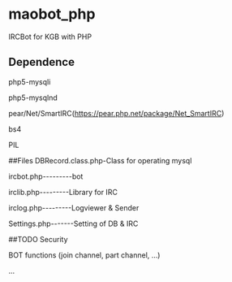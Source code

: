 # maobot_php
IRCBot for KGB with PHP
## Dependence
php5-mysqli

php5-mysqlnd

pear/Net/SmartIRC(https://pear.php.net/package/Net_SmartIRC)

bs4

PIL


##Files
DBRecord.class.php-Class for operating mysql

ircbot.php---------bot

irclib.php---------Library for IRC

irclog.php---------Logviewer & Sender

Settings.php-------Setting of DB & IRC


##TODO
Security

BOT functions (join channel, part channel, ...)

...
